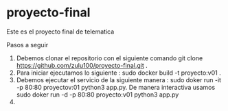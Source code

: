 # proyecto-final
Este es el proyecto final de telematica

Pasos a seguir

1. Debemos clonar el repositorio con el siguiente comando  git clone https://github.com/zulu100/proyecto-final.git .
2. Para iniciar ejecutamos lo siguiente : sudo docker build -t proyecto:v01 .
3. Debemos ejecutar el servicio de la siguiente manera : sudo doker run -it -p 80:80 proyectov:01 python3 app.py. De manera interactiva usamos sudo doker run -d -p 80:80 proyecto:v01 python3 app.py
4. 
